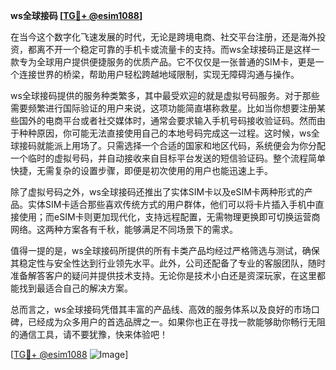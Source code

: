 **ws全球接码 [[TG💪+ @esim1088](https://t.me/s/esim1088)]**

在当今这个数字化飞速发展的时代，无论是跨境电商、社交平台注册，还是海外投资，都离不开一个稳定可靠的手机卡或流量卡的支持。而ws全球接码正是这样一款专为全球用户提供便捷服务的优质产品。它不仅仅是一张普通的SIM卡，更是一个连接世界的桥梁，帮助用户轻松跨越地域限制，实现无障碍沟通与操作。

ws全球接码提供的服务种类繁多，其中最受欢迎的就是虚拟号码服务。对于那些需要频繁进行国际验证的用户来说，这项功能简直堪称救星。比如当你想要注册某些国外的电商平台或者社交媒体时，通常会要求输入手机号码接收验证码。然而由于种种原因，你可能无法直接使用自己的本地号码完成这一过程。这时候，ws全球接码就能派上用场了。只需选择一个合适的国家和地区代码，系统便会为你分配一个临时的虚拟号码，并自动接收来自目标平台发送的短信验证码。整个流程简单快捷，无需复杂的设置步骤，即便是初次使用的用户也能迅速上手。

除了虚拟号码之外，ws全球接码还推出了实体SIM卡以及eSIM卡两种形式的产品。实体SIM卡适合那些喜欢传统方式的用户群体，他们可以将卡片插入手机中直接使用；而eSIM卡则更加现代化，支持远程配置，无需物理更换即可切换运营商网络。这两种方案各有千秋，能够满足不同场景下的需求。

值得一提的是，ws全球接码所提供的所有卡类产品均经过严格筛选与测试，确保其稳定性与安全性达到行业领先水平。此外，公司还配备了专业的客服团队，随时准备解答客户的疑问并提供技术支持。无论你是技术小白还是资深玩家，在这里都能找到最适合自己的解决方案。

总而言之，ws全球接码凭借其丰富的产品线、高效的服务体系以及良好的市场口碑，已经成为众多用户的首选品牌之一。如果你也正在寻找一款能够助你畅行无阻的通信工具，请不要犹豫，快来体验吧！

[[TG💪+ @esim1088](https://t.me/s/esim1088) ![Image](https://i.postimg.cc/4NQfJmqS/Snipaste-2025-05-13-00-14-12.png)]
